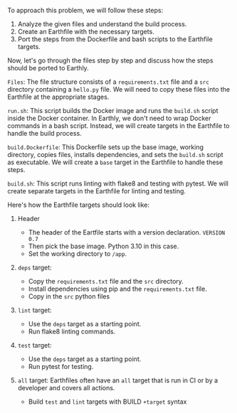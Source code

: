 To approach this problem, we will follow these steps:

1. Analyze the given files and understand the build process.
2. Create an Earthfile with the necessary targets.
3. Port the steps from the Dockerfile and bash scripts to the Earthfile targets.

Now, let's go through the files step by step and discuss how the steps should be ported to Earthly.

`Files`:
The file structure consists of a `requirements.txt` file and a `src` directory containing a `hello.py` file. We will need to copy these files into the Earthfile at the appropriate stages.

`run.sh`:
This script builds the Docker image and runs the `build.sh` script inside the Docker container. In Earthly, we don't need to wrap Docker commands in a bash script. Instead, we will create targets in the Earthfile to handle the build process.

`build.Dockerfile`:
This Dockerfile sets up the base image, working directory, copies files, installs dependencies, and sets the `build.sh` script as executable. We will create a `base` target in the Earthfile to handle these steps.

`build.sh`:
This script runs linting with flake8 and testing with pytest. We will create separate targets in the Earthfile for linting and testing.

Here's how the Earthfile targets should look like:

1. Header
   - The header of the Eartfile starts with a version declaration. `VERSION 0.7`
   - Then pick the base image. Python 3.10 in this case.
   - Set the working directory to `/app`.
 
2. `deps` target:
   - Copy the `requirements.txt` file and the `src` directory.
   - Install dependencies using pip and the `requirements.txt` file.
   - Copy in the `src` python files

2. `lint` target:
   - Use the `deps` target as a starting point.
   - Run flake8 linting commands.

3. `test` target:
   - Use the `deps` target as a starting point.
   - Run pytest for testing.

4. `all` target:
Earthfiles often have an `all` target that is run in CI or by a developer and covers all actions.
   - Build `test` and `lint` targets with BUILD `+target` syntax